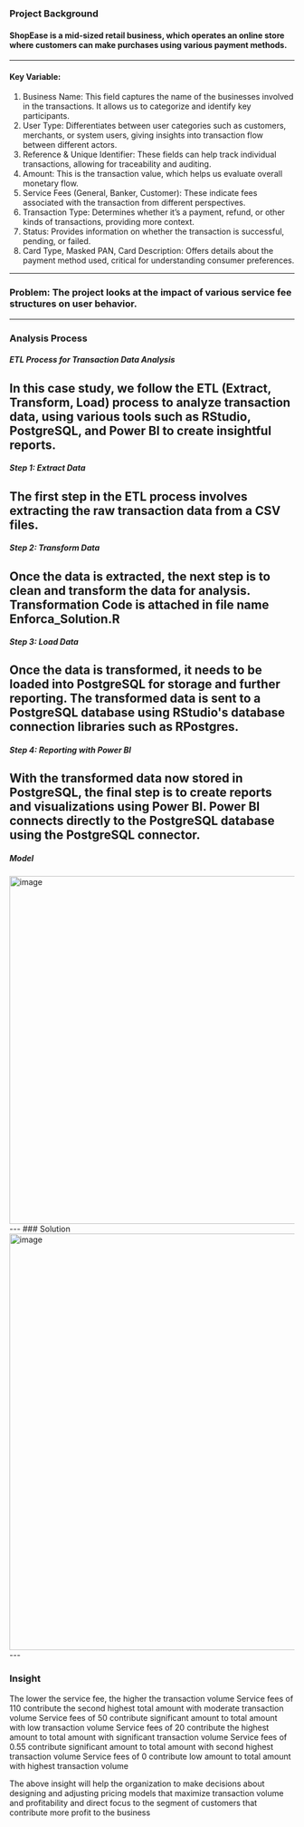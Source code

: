 ### Project Background
#### ShopEase is a mid-sized retail business, which operates an online store where customers can make purchases using various payment methods. 
---
#### Key Variable:
1.  Business Name: This field captures the name of the businesses involved in the transactions. It allows us to categorize and identify key participants.
2.  User Type: Differentiates between user categories such as customers, merchants, or system users, giving insights into transaction flow between different actors.
3.  Reference & Unique Identifier: These fields can help track individual transactions, allowing for traceability and auditing.
4.  Amount: This is the transaction value, which helps us evaluate overall monetary flow.
5.  Service Fees (General, Banker, Customer): These indicate fees associated with the transaction from different perspectives.
6.  Transaction Type: Determines whether it’s a payment, refund, or other kinds of transactions, providing more context.
7.  Status: Provides information on whether the transaction is successful, pending, or failed.
8.  Card Type, Masked PAN, Card Description: Offers details about the payment method used, critical for understanding consumer preferences.
---
### Problem: The project looks at the impact of various service fee structures on user behavior.
---
### Analysis Process

##### ETL Process for Transaction Data Analysis
In this case study, we follow the ETL (Extract, Transform, Load) process to analyze transaction 
data, using various tools such as RStudio, PostgreSQL, and Power BI to create insightful reports.
---
##### Step 1: Extract Data
The first step in the ETL process involves extracting the raw transaction data 
from a CSV files.
---
##### Step 2: Transform Data
Once the data is extracted, the next step is to clean and transform the data for analysis.
Transformation Code is attached in file name Enforca_Solution.R
---
##### Step 3: Load Data
Once the data is transformed, it needs to be loaded into PostgreSQL for storage and further 
reporting. The transformed data is sent to a PostgreSQL database using RStudio's database 
connection libraries such as RPostgres.
---
##### Step 4: Reporting with Power BI
With the transformed data now stored in PostgreSQL, the final step is to create reports and 
visualizations using Power BI. Power BI connects directly to the PostgreSQL database using 
the PostgreSQL connector.
---
##### Model
<img width="614" alt="image" src="https://github.com/user-attachments/assets/d548e3c1-31a9-4210-9128-dbb7f2f71667">
---
### Solution
<img width="735" alt="image" src="https://github.com/user-attachments/assets/9e5bade9-e40d-4ed5-825b-88af8db1ee5a">
---

### Insight
The lower the service fee, the higher the transaction volume
Service fees of 110 contribute the second highest total amount with moderate transaction volume
Service fees of  50 contribute significant amount to total amount with low transaction volume
Service fees of  20 contribute the highest amount to total amount with significant transaction volume
Service fees of  0.55 contribute significant amount to total amount with second highest transaction volume
Service fees of 0 contribute low amount to total amount with highest transaction volume


The above insight will help the organization to make decisions about designing and adjusting pricing models that maximize transaction volume and profitability and direct focus to the segment of customers that contribute more profit to the business



